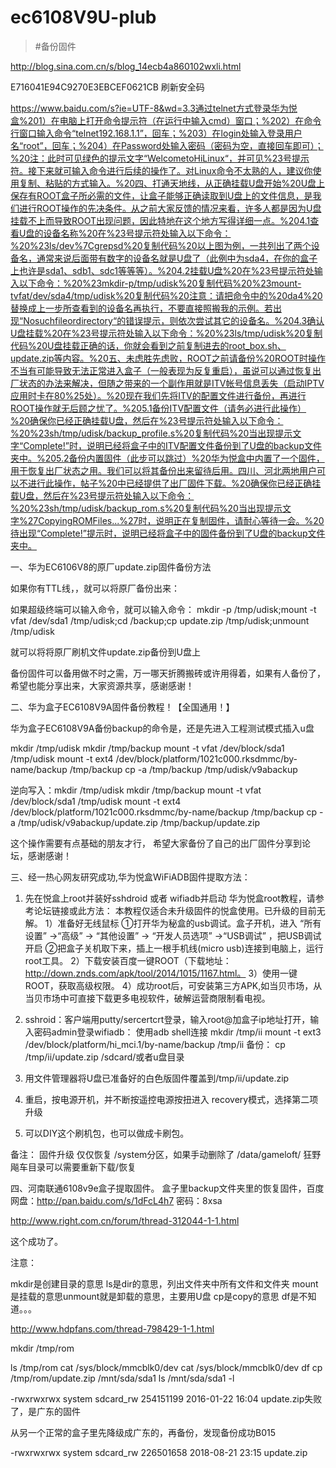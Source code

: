 # ec6108V9U-plub


>#备份固件  




http://blog.sina.com.cn/s/blog_14ecb4a860102wxli.html


E716041E94C9270E3EBCEF0621CB
刷新安全码


https://www.baidu.com/s?ie=UTF-8&wd=3.3通过telnet方式登录华为悦盒%201）在电脑上打开命令提示符（在运行中输入cmd）窗口；%202）在命令行窗口输入命令“telnet192.168.1.1”，回车；%203）在login处输入登录用户名“root”，回车；%204）在Password处输入密码（密码为空，直接回车即可）；%20注：此时可见绿色的提示文字“WelcometoHiLinux“，并可见%23号提示符。接下来就可输入命令进行后续的操作了。对Linux命令不太熟的人，建议你使用复制、粘贴的方式输入。%20四、打通天地线，从正确挂载U盘开始%20U盘上保存有ROOT盒子所必需的文件，让盒子能够正确读取到U盘上的文件信息，是我们进行ROOT操作的先决条件。从之前大家反馈的情况来看，许多人都是因为U盘挂载不上而导致ROOT出现问题，因此特地在这个地方写得详细一点。%204.1查看U盘的设备名称%20在%23号提示符处输入以下命令：%20%23ls/dev%7Cgrepsd%20复制代码%20以上图为例，一共列出了两个设备名，通常来说后面带有数字的设备名就是U盘了（此例中为sda4，在你的盒子上也许是sda1、sdb1、sdc1等等等）。%204.2挂载U盘%20在%23号提示符处输入以下命令：%20%23mkdir-p/tmp/udisk%20复制代码%20%23mount-tvfat/dev/sda4/tmp/udisk%20复制代码%20注意：请把命令中的%20da4%20替换成上一步所查看到的设备名再执行，不要直接照搬我的示例。若出现“Nosuchfileordirectory“的错误提示，则依次尝试其它的设备名。%204.3确认U盘挂载%20在%23号提示符处输入以下命令：%20%23ls/tmp/udisk%20复制代码%20U盘挂载正确的话，你就会看到之前复制进去的root_box.sh、update.zip等内容。%20五、未虑胜先虑败，ROOT之前请备份%20ROOT时操作不当有可能导致无法正常进入盒子（一般表现为反复重启），虽说可以通过恢复出厂状态的办法来解决，但随之带来的一个副作用就是ITV帐号信息丢失（启动IPTV应用时卡在80%25处）。%20现在我们先将ITV的配置文件进行备份，再进行ROOT操作就无后顾之忧了。%205.1备份ITV配置文件（请务必进行此操作）%20确保你已经正确挂载U盘，然后在%23号提示符处输入以下命令：%20%23sh/tmp/udisk/backup_profile.s%20复制代码%20当出现提示文字“Complete!”时，说明已经将盒子中的ITV配置文件备份到了U盘的backup文件夹中。%205.2备份内置固件（此步可以跳过）%20华为悦盒中内置了一个固件，用于恢复出厂状态之用。我们可以将其备份出来留待后用。四川、河北两地用户可以不进行此操作，帖子%20中已经提供了出厂固件下载。%20确保你已经正确挂载U盘，然后在%23号提示符处输入以下命令：%20%23sh/tmp/udisk/backup_rom.s%20复制代码%20当出现提示文字%27CopyingROMFiles...%27时，说明正在复制固件，请耐心等待一会。%20待出现“Complete!”提示时，说明已经将盒子中的固件备份到了U盘的backup文件夹中。


一、华为EC6106V8的原厂update.zip固件备份方法

如果你有TTL线，，就可以将原厂备份出来：

如果超级终端可以输入命令，就可以输入命令：
mkdir -p /tmp/udisk;mount -t vfat /dev/sda1 /tmp/udisk;cd /backup;cp update.zip /tmp/udisk;unmount /tmp/udisk

就可以将将原厂刷机文件update.zip备份到U盘上

备份固件可以备用做不时之需，万一哪天折腾搬砖或许用得着，如果有人备份了，希望也能分享出来，大家资源共享，感谢感谢！

二、华为盒子EC6108V9A固件备份教程！【全国通用！】

华为盒子EC6108V9A备份backup的命令是，还是先进入工程测试模式插入u盘

mkdir /tmp/udisk
mkdir /tmp/backup
mount -t vfat /dev/block/sda1 /tmp/udisk
mount -t ext4 /dev/block/platform/1021c000.rksdmmc/by-name/backup /tmp/backup
cp -a /tmp/backup /tmp/udisk/v9abackup

逆向写入：mkdir /tmp/udisk
mkdir /tmp/backup
mount -t vfat /dev/block/sda1 /tmp/udisk
mount -t ext4 /dev/block/platform/1021c000.rksdmmc/by-name/backup /tmp/backup
cp -a /tmp/udisk/v9abackup/update.zip /tmp/backup/update.zip

这个操作需要有点基础的朋友才行， 希望大家备份了自己的出厂固件分享到论坛，感谢感谢！

三、经一热心网友研究成功,华为悦盒WiFiADB固件提取方法：

1. 先在悦盒上root并装好sshdroid 或者 wifiadb并启动
华为悦盒root教程，请参考论坛链接或此方法： 
本教程仅适合未升级固件的悦盒使用。已升级的目前无解。
1）准备好无线鼠标
①打开华为秘盒的usb调试。盒子开机，进入 “所有设置” ->“高级” -> “其他设置” -> “开发人员选项” ->“USB调试” ，把USB调试开启
②把盒子关机取下来，插上一根手机线(micro usb)连接到电脑上，运行root工具。
2）下载安装百度一键ROOT（下载地址：http://down.znds.com/apk/tool/2014/1015/1167.html。
3）使用一键ROOT，获取高级权限。
4）成功root后，可安装第三方APK,如当贝市场，从当贝市场中可直接下载更多电视软件，破解运营商限制看电视。
  
2. sshroid：客户端用putty/sercertcrt登录，输入root@加盒子ip地址打开，输入密码admin登录wifiadb： 使用adb shell连接
mkdir /tmp/ii
mount -t ext3 /dev/block/platform/hi_mci.1/by-name/backup /tmp/ii
备份：
cp /tmp/ii/update.zip /sdcard/或者u盘目录
3. 用文件管理器将U盘已准备好的白色版固件覆盖到/tmp/ii/update.zip
4. 重启，按电源开机，并不断按遥控电源按扭进入 recovery模式，选择第二项升级
5. 可以DIY这个刷机包，也可以做成卡刷包。

备注： 固件升级 仅仅恢复 /system分区，如果手动删除了 /data/gameloft/ 狂野飚车目录可以需要重新下载/恢复

四、河南联通6108v9e盒子提取固件。
盒子里backup文件夹里的恢复固件，百度网盘：http://pan.baidu.com/s/1dFcL4h7 密码：8xsa


http://www.right.com.cn/forum/thread-312044-1-1.html





这个成功了。

注意：

mkdir是创建目录的意思
ls是dir的意思，列出文件夹中所有文件和文件夹
mount是挂载的意思unmount就是卸载的意思，主要用U盘
cp是copy的意思
df是不知道。。。

http://www.hdpfans.com/thread-798429-1-1.html


mkdir /tmp/rom
	
ls /tmp/rom
cat /sys/block/mmcblk0/dev
cat /sys/block/mmcblk0/dev
df
cp /tmp/rom/update.zip /mnt/sda/sda1
ls /mnt/sda/sda1 -l




-rwxrwxrwx system   sdcard_rw 254151199 2016-01-22 16:04 update.zip失败了，是广东的固件

从另一个正常的盒子里先降级成广东的，再备份，发现备份成功B015



-rwxrwxrwx system   sdcard_rw 226501658 2018-08-21 23:15 update.zip





























